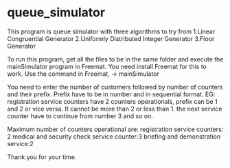 # queue_simulator

This program is queue simulator with three algorithms to try from
1.Linear Congruential Generator
2.Uniformly Distributed Integer Generator
3.Floor Generator

To run this program, get all the files to be in the same folder and execute the mainSimulator program in Freemat. 
You need install Freemat for this to work. Use the command in Freemat,
-> mainSimulator

You need to enter the number of customers followed by number of counters and their prefix. Prefix have to be in number and in sequential format.
EG: registration service counters have 2 counters operationals, prefix can be 1 and 2 or vice versa. It cannot be more than 2 or less than 1.
the next service counter have to continue from number 3 and so on.

Maximum number of counters operational are:
registration service counters: 2
medical and security check service counter:3
briefing and demonstration service:2

Thank you for your time.





